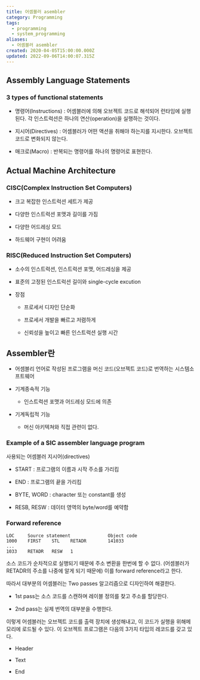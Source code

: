 ```yaml
---
title: 어셈블러 asembler
category: Programming
tags:
  - programming
  - system_programming
aliases:
  - 어셈블러 asembler
created: 2020-04-05T15:00:00.000Z
updated: 2022-09-06T14:00:07.315Z
---
```


<Metadata />

## Assembly Language Statements

### 3 types of functional statements

- 명령어(Instructions) : 어셈블러에 의해 오브젝트 코드로 해석되어 런타임에 실행된다. 각 인스트럭션은 하나의 연산(operation)을 실행하는 것이다.

- 지시어(Directives) : 어셈블러가 어떤 액션을 취해야 하는지를 지시한다. 오브젝트코드로 변화되지 않는다.

- 매크로(Macro) : 반복되는 명령어를 하나의 명령어로 표현한다.

## Actual Machine Architecture

### CISC(Complex Instruction Set Computers)

- 크고 복잡한 인스트럭션 세트가 제공

- 다양한 인스트럭션 포맷과 길이를 가짐

- 다양한 어드레싱 모드

- 하드웨어 구현이 어려움

### RISC(Reduced Instruction Set Computers)

- 소수의 인스트럭션, 인스트럭션 포맷, 어드레싱을 제공

- 표준의 고정된 인스트럭션 길이와 single-cycle excution

- 장점

  - 프로세서 디자인 단순화

  - 프로세서 개발을 빠르고 저렴하게

  - 신뢰성을 높이고 빠른 인스트럭션 실행 시간

## Assembler란

- 어셈블리 언어로 작성된 프로그램을 머신 코드(오브젝트 코드)로 번역하는 시스템소프트웨어

- 기계종속적 기능

  - 인스트럭션 포맷과 어드레싱 모드에 의존

- 기계독립적 기능

  - 머신 아키텍쳐와 직접 관련이 없다.

### Example of a SIC assembler language program

사용되는 어셈블러 지시어(directives)

- START : 프로그램의 이름과 시작 주소를 가리킴

- END : 프로그램의 끝을 가리킴

- BYTE, WORD : character 또는 constant를 생성

- RESB, RESW : 데이터 영역의 byte/word를 예약함

### Forward reference

```
LOC     Source statement              Object code
1000    FIRST    STL    RETADR        141033
...
1033    RETADR   RESW   1
```

소스 코드가 순차적으로 실행되기 때문에 주소 변환을 한번에 할 수 없다. (어셈블러가 RETADR의 주소를 나중에 알게 되기 때문에) 이를 forward reference라고 한다.

따라서 대부분의 어셈블러는 Two passes 알고리즘으로 디자인하여 해결한다.

- 1st pass는 소스 코드를 스캔하며 레이블 정의를 찾고 주소를 할당한다.

- 2nd pass는 실제 번역의 대부분을 수행한다.

이렇게 어셈블러는 오브젝트 코드를 출력 장치에 생성해내고, 이 코드가 실행을 위해메모리에 로드될 수 있다. 이 오브젝트 프로그램은 다음의 3가지 타입의 레코드를 갖고 있다.

- Header

- Text

- End
